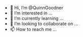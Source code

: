 - 👋 Hi, I’m @QuinnGoodner
- 👀 I’m interested in ...
- 🌱 I’m currently learning ...
- 💞️ I’m looking to collaborate on ...
- 📫 How to reach me ...

<!---
QuinnGoodner/QuinnGoodner is a ✨ special ✨ repository because its `README.md` (this file) appears on your GitHub profile.
You can click the Preview link to take a look at your changes.
--->
